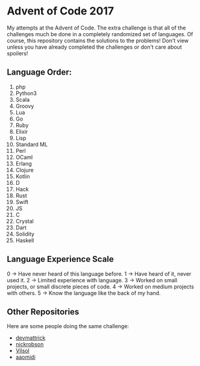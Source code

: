 # Advent of Code 2017

My attempts at the Advent of Code. The extra challenge is that all of the challenges much be done in a completely randomized set of languages. Of course, this repository contains the solutions to the problems! Don't view unless you have already completed the challenges or don't care about spoilers!

## Language Order:

1. php
2. Python3
3. Scala
4. Groovy
5. Lua
6. Go
7. Ruby
8. Elixir
9. Lisp
10. Standard ML
11. Perl
12. OCaml
13. Erlang
14. Clojure
15. Kotlin
16. D
17. Hack
18. Rust
19. Swift
20. JS
21. C
22. Crystal
23. Dart
24. Solidity
25. Haskell

## Language Experience Scale

0 -> Have never heard of this language before.
1 -> Have heard of it, never used it.
2 -> Limited experience with language.
3 -> Worked on small projects, or small discrete pieces of code.
4 -> Worked on medium projects with others.
5 -> Know the language like the back of my hand.

## Other Repositories
Here are some people doing the same challenge:

* [devmattrick](https://github.com/devmattrick/AdventOfCode2017)
* [nickrobson](https://github.com/nickrobson/adventofcode-2017)
* [Vilsol](https://github.com/Vilsol/AdventOfCode2017)
* [aaomidi](https://github.com/aaomidi/Advent-of-Code-2017)
